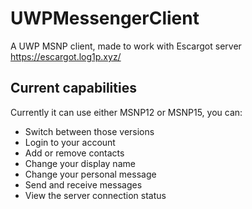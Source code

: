 # UWPMessengerClient
A UWP MSNP client, made to work with Escargot server https://escargot.log1p.xyz/

## Current capabilities
Currently it can use either MSNP12 or MSNP15, you can:
* Switch between those versions
* Login to your account
* Add or remove contacts
* Change your display name
* Change your personal message
* Send and receive messages
* View the server connection status
